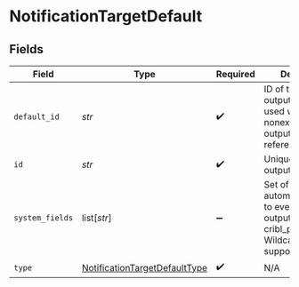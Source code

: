 # NotificationTargetDefault


## Fields

| Field                                                                                                      | Type                                                                                                       | Required                                                                                                   | Description                                                                                                |
| ---------------------------------------------------------------------------------------------------------- | ---------------------------------------------------------------------------------------------------------- | ---------------------------------------------------------------------------------------------------------- | ---------------------------------------------------------------------------------------------------------- |
| `default_id`                                                                                               | *str*                                                                                                      | :heavy_check_mark:                                                                                         | ID of the default output. This will be used whenever a nonexistent/deleted output is referenced.           |
| `id`                                                                                                       | *str*                                                                                                      | :heavy_check_mark:                                                                                         | Unique ID for this output                                                                                  |
| `system_fields`                                                                                            | list[*str*]                                                                                                | :heavy_minus_sign:                                                                                         | Set of fields to automatically add to events using this output. E.g.: cribl_pipe, c*. Wildcards supported. |
| `type`                                                                                                     | [NotificationTargetDefaultType](../../models/shared/notificationtargetdefaulttype.md)                      | :heavy_check_mark:                                                                                         | N/A                                                                                                        |